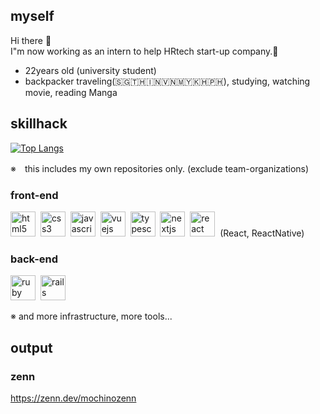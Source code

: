 ## myself
 Hi there 👋<br />
 I"m now working as an intern to help HRtech start-up company.🎉<br />

- 22years old (university student)
- backpacker traveling(🇸🇬🇹🇭🇮🇳🇻🇳🇲🇾🇰🇭🇵🇭), studying, watching movie, reading Manga

## skillhack

[![Top Langs](https://github-readme-stats.vercel.app/api/top-langs/?username=ryosukemochizuki&langs_count=10&card_width=1024&layout=compact)](https://github.com/anuraghazra/github-readme-stats)

※　this includes my own repositories only. (exclude team-organizations)

### front-end
<img src="https://cdn.jsdelivr.net/gh/devicons/devicon/icons/html5/html5-original-wordmark.svg" title="html5" alt="html5" width="40" height="40"/>&nbsp;
<img src="https://cdn.jsdelivr.net/gh/devicons/devicon/icons/css3/css3-original-wordmark.svg" title="css3" alt="css3" width="40" height="40"/>&nbsp;
<img src="https://cdn.jsdelivr.net/gh/devicons/devicon/icons/javascript/javascript-original.svg" title="javascript" alt="javascript" width="40" height="40"/>&nbsp;
<img src="https://cdn.jsdelivr.net/gh/devicons/devicon/icons/vuejs/vuejs-original.svg" title="vuejs" alt="vuejs" width="40" height="40"/>&nbsp;
<img src="https://cdn.jsdelivr.net/gh/devicons/devicon/icons/typescript/typescript-original.svg" title="typescript" alt="typescript" width="40" height="40"/>&nbsp;
<img src="https://cdn.jsdelivr.net/gh/devicons/devicon/icons/nextjs/nextjs-original-wordmark.svg" title="nextjs" alt="nextjs" width="40" height="40"/>&nbsp;
<img src="https://cdn.jsdelivr.net/gh/devicons/devicon/icons/react/react-original.svg" title="react" alt="react" width="40" height="40"/>&nbsp;
(React, ReactNative)

### back-end
<img src="https://cdn.jsdelivr.net/gh/devicons/devicon/icons/ruby/ruby-original.svg" title="ruby" alt="ruby" width="40" height="40"/>&nbsp;
<img src="https://cdn.jsdelivr.net/gh/devicons/devicon/icons/rails/rails-original-wordmark.svg" title="rails" alt="rails" width="40" height="40"/>&nbsp;

※ and more infrastructure, more tools...

## output

### zenn
https://zenn.dev/mochinozenn

